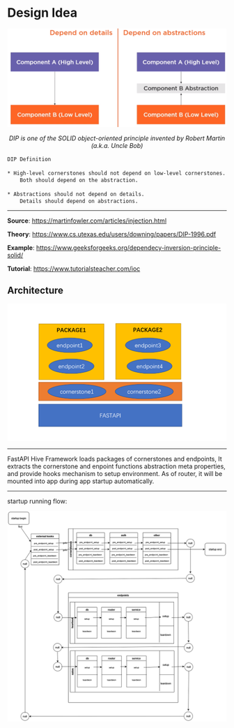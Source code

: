 # Design Idea

![architecture](img/dip.png)

<p align="center">
    <em>
    DIP is one of the SOLID object-oriented principle invented by Robert Martin (a.k.a. Uncle Bob)
    </em>
</p>

    DIP Definition

    * High-level cornerstones should not depend on low-level cornerstones. 
        Both should depend on the abstraction.

    * Abstractions should not depend on details. 
        Details should depend on abstractions.


---

**Source**: <a href="https://martinfowler.com/articles/injection.html" target="_blank">https://martinfowler.com/articles/injection.html</a>

**Theory**: <a href="https://www.cs.utexas.edu/users/downing/papers/DIP-1996.pdf" target="_blank">https://www.cs.utexas.edu/users/downing/papers/DIP-1996.pdf</a>

**Example**: <a href="https://www.geeksforgeeks.org/dependecy-inversion-principle-solid/" target="_blank">https://www.geeksforgeeks.org/dependecy-inversion-principle-solid/</a>

**Tutorial**: <a href="https://www.tutorialsteacher.com/ioc" target="_blank">https://www.tutorialsteacher.com/ioc</a>


## Architecture

![architecture](img/architecture.png)

---

FastAPI Hive Framework loads packages of cornerstones and endpoints, It extracts the cornerstone and enpoint functions abstraction meta properties, and provide hooks mechanism to setup environment. As of router, it will be mounted into app during app startup automatically.

---

startup running flow:

![startup_flow](img/startup_flow.png)

